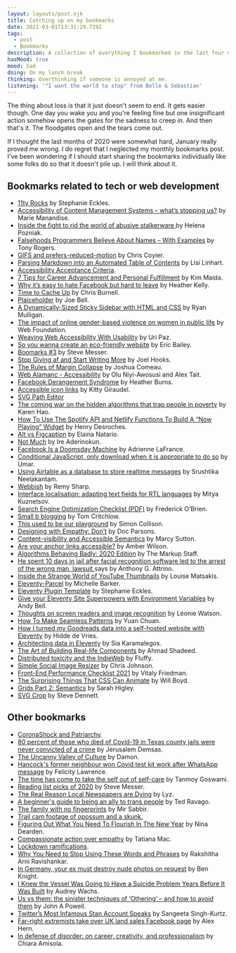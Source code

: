 ```yaml
---
layout: layouts/post.njk
title: Catching up on my bookmarks
date: 2021-03-01T13:31:29.729Z
tags:
  - post
  - Bookmarks
description: A collection of everything I bookmarked in the last four months.
hasMood: true
mood: Sad
doing: On my lunch break
thinking: Overthinking if someone is annoyed at me.
listening: '"I want the world to stop" from Belle & Sebastian'
---
```

The thing about loss is that it just doesn't seem to end. It gets easier though. One day you wake you and you're feeling fine but one insignificant action somehow opens the gates for the sadness to creep in. And then that's it. The floodgates open and the tears come out. 

If I thought the last months of 2020 were somewhat hard, January really proved me wrong. I do regret that I neglected my monthly bookmarks post. I've been wondering if I should start sharing the bookmarks individually like some folks do so that it doesn't pile up. I will think about it.

## Bookmarks related to tech or web development

* [11ty Rocks](https://11ty.rocks/) by Stephanie Eckles.
* [Accessibility of Content Management Systems – what’s stopping us?](https://www.studio24.net/blog/accessibility-of-content-management-systems-whats-stopping-us/) by Marie Manandise.
* [Inside the fight to rid the world of abusive stalkerware ](https://www.wired.co.uk/article/stalkerware-spyware-monitoring-apps-uk)by Helena Pozniak.
* [Falsehoods Programmers Believe About Names – With Examples](https://shinesolutions.com/2018/01/08/falsehoods-programmers-believe-about-names-with-examples/) by Tony Rogers.
* [GIFS and prefers-reduced-motion](https://css-tricks.com/gifs-and-prefers-reduced-motion/) by Chris Coyier.
* [Parsing Markdown into an Automated Table of Contents](https://css-tricks.com/parsing-markdown-into-an-automated-table-of-contents/) by Lisi Linhart.
* [Accessibility Acceptance Criteria](http://a11yengineer.com/).
* [7 Tips for Career Advancement and Personal Fulfillment](https://dev.to/kimmaida/7-tips-for-career-advancement-and-personal-fulfillment-5e02) by Kim Maida.
* [Why it’s easy to hate Facebook but hard to leave](https://www.washingtonpost.com/technology/2020/11/19/can-not-quit-facebook/) by Heather Kelly.
* [Time to Cache Up](https://chrisburnell.com/article/time-to-cache-up/) by Chris Burnell.
* [Plaiceholder](https://plaiceholder.co/) by Joe Bell.
* [A Dynamically-Sized Sticky Sidebar with HTML and CSS](https://css-tricks.com/a-dynamically-sized-sticky-sidebar-with-html-and-css/) by Ryan Mulligan.
* [The impact of online gender-based violence on women in public life](https://webfoundation.org/2020/11/the-impact-of-online-gender-based-violence-on-women-in-public-life/) by Web Foundation.
* [Weaving Web Accessibility With Usability](https://www.smashingmagazine.com/2020/11/weaving-web-accessibility-usability/) by Uri Paz.
* [So you wanna create an eco-friendly website](https://thoughtbot.com/blog/so-you-wanna-create-an-eco-friendly-website) by Eric Bailey.
* [Boomarks #3](https://visitmy.website/2020/12/05/bookmarks-3/) by Steve Messer.
* [Stop Giving af and Start Writing More](https://joelhooks.com/on-writing-more) by Joel Hooks.
* [The Rules of Margin Collapse](https://www.joshwcomeau.com/css/rules-of-margin-collapse/) by Joshua Comeau.
* [Web Alamanc - Accessibility](https://almanac.httparchive.org/en/2020/accessibility) by Olu Niyi-Awosusi and Alex Tait.
* [Facebook Derangement Syndrome](https://webdevlaw.uk/2020/12/09/facebook-derangement-syndrome/) by Heather Burns.
* [Accessible icon links](https://kittygiraudel.com/2020/12/10/accessible-icon-links/) by Kitty Giraudel.
* [SVG Path Editor](https://yqnn.github.io/svg-path-editor/)
* [The coming war on the hidden algorithms that trap people in poverty](https://www.technologyreview.com/2020/12/04/1013068/algorithms-create-a-poverty-trap-lawyers-fight-back/) by Karen Hao.
* [How To Use The Spotify API and Netlify Functions To Build A “Now Playing” Widget](https://henry.codes/writing/spotify-now-playing/) by Henry Desroches.
* [Alt vs Figcaption](https://thoughtbot.com/blog/alt-vs-figcaption) by Elaina Natario.
* [Not Much](https://css-tricks.com/not-much/) by Ire Aderinokun.
* [Facebook Is a Doomsday Machine](https://www.theatlantic.com/technology/archive/2020/12/facebook-doomsday-machine/617384/) by Adrienne LaFrance.
* [Conditional JavaScript, only download when it is appropriate to do so](https://umaar.com/dev-tips/242-considerate-javascript/) by Umar.
* [Using Airtable as a database to store realtime messages](https://ably.com/blog/airtable-database-realtime-messages) by Srushtika Neelakantam.
* [Webbish](https://remysharp.com/2020/12/17/webbish) by Remy Sharp.
* [Interface localisation: adapting text fields for RTL languages](https://medium.com/bumble-tech/interface-localisation-adapting-text-fields-for-rtl-languages-67a386006a17) by Mitya Kuznetsov.
* [Search Engine Optimization Checklist (PDF)](https://www.smashingmagazine.com/search-engine-optimization-checklist/) by Frederick O’Brien.
* [Small b blogging](https://tomcritchlow.com/2018/02/23/small-b-blogging/) by Tom Critchlow.
* [This used to be our playground](https://colly.com/articles/this-used-to-be-our-playground) by Simon Collison.
* [Designing with Empathy: Don’t](https://blog.tito.io/posts/designing-with-empathy/) by Doc Parsons.
* [Content-visibility and Accessible Semantics](https://dev.to/marcysutton/content-visibility-and-accessible-semantics-2994) by Marcy Sutton.
* [Are your anchor links accessible?](https://amberwilson.co.uk/blog/are-your-anchor-links-accessible/) by Amber Wilson.
* [Algorithms Behaving Badly: 2020 Edition](https://themarkup.org/2020-in-review/2020/12/15/algorithms-bias-racism-surveillance) by The Markup Staff.
* [He spent 10 days in jail after facial recognition software led to the arrest of the wrong man, lawsuit ](https://www.nj.com/middlesex/2020/12/he-spent-10-days-in-jail-after-facial-recognition-software-led-to-the-arrest-of-the-wrong-man-lawsuit-says.html)says by Anthony G. Attrino.
* [Inside the Strange World of YouTube Thumbnails](https://www.vice.com/en/article/zme97a/inside-the-strange-world-of-youtube-thumbnails) by Louise Matsakis.
* [Eleventy-Parcel](https://eleventy-parcel.netlify.app/) by Michelle Barker.
* [Eleventy Plugin Template](https://github.com/5t3ph/eleventy-plugin-template) by Stephanie Eckles.
* [Give your Eleventy Site Superpowers with Environment Variables](https://css-tricks.com/give-your-eleventy-site-superpowers-with-environment-variables/) by Andy Bell.
* [Thoughts on screen readers and image recognition](https://tink.uk/thoughts-on-screen-readers-and-image-recognition/) by Léonie Watson.
* [How To Make Seamless Patterns](https://yuanchuan.dev/how-to-make-seamless-patterns) by Yuan Chuan.
* [How I turned my Goodreads data into a self-hosted website with Eleventy](https://hiddedevries.nl/en/blog/2021-01-04-how-i-turned-my-goodreads-data-into-a-self-hosted-website-with-eleventy) by Hidde de Vries.
* [Architecting data in Eleventy](https://sia.codes/posts/architecting-data-in-eleventy/) by Sia Karamalegos.
* [The Art of Building Real-life Components](https://ishadeed.com/article/building-real-life-components/) by Ahmad Shadeed.
* [Distributed toxicity and the IndieWeb](https://beesbuzz.biz/blog/2316-Distributed-toxicity-and-the-IndieWeb) by Fluffy.
* [Simple Social Image Resizer](https://defaced.dev/tools/simple-social-image-resizer/) by Chris Johnson.
* [Front-End Performance Checklist 2021](https://www.smashingmagazine.com/2021/01/front-end-performance-2021-free-pdf-checklist/) by Vitaly Friedman.
* [The Surprising Things That CSS Can Animate](https://codersblock.com/blog/the-surprising-things-that-css-can-animate/) by Will Boyd.
* [Grids Part 2: Semantics](https://sarahmhigley.com/writing/grids-part2/) by Sarah Higley.
* [SVG Crop](https://svgcrop.com/) by Steve Dennett.

## Other bookmarks

* [CoronaShock and Patriarchy](https://www.thetricontinental.org/studies-4-coronashock-and-patriarchy/).
* [80 percent of those who died of Covid-19 in Texas county jails were never convicted of a crime](https://www.vox.com/2020/11/12/21562278/jails-prisons-texas-covid-19-coronavirus-crime-prisoners-death) by Jerusalem Demsas.
* [The Uncanny Valley of Culture](https://medium.com/@damonreece/the-uncanny-valley-of-culture-9d035a3c1776) by Damon.
* [Hancock's former neighbour won Covid test kit work after WhatsApp message](https://www.theguardian.com/world/2020/nov/26/matt-hancock-former-neighbour-won-covid-test-kit-contract-after-whatsapp-message) by Felicity Lawrence.
* [The time has come to take the self out of self-care](https://thecorrespondent.com/820/the-time-has-come-to-take-the-self-out-of-self-care/108559145640-42103323) by Tanmoy Goswami.
* [Reading list picks of 2020](https://visitmy.website/2020/12/12/reading-list-picks-of-2020/) by Steve Messer.
* [The Real Reason Local Newspapers are Dying](https://lyz.substack.com/p/the-real-reason-local-newspapers) by Lyz.
* [A beginner's guide to being an ally to trans people](https://www.glaad.org/amp/beginners-guide-being-ally-to-trans-people) by Ted Ravago.
* [The family with no fingerprints](https://www.bbc.co.uk/news/world-asia-55301200) by Mir Sabbir.
* [Trail cam footage of opossum and a skunk.](https://twitter.com/Rainmaker1973/status/1340643235983740929)
* [Figuring Out What You Need To Flourish In The New Year](https://www.spacetobefree.co.uk/thoughts/newyear) by Nina Dearden.
* [Compassionate action over empathy](https://tatianamac.com/posts/mistakes/) by Tatiana Mac.
* [Lockdown ramifications](https://twitter.com/johnharris1969/status/1346545808515223556).
* [Why You Need to Stop Using These Words and Phrases](https://hbr.org/2020/12/why-you-need-to-stop-using-these-words-and-phrases) by Rakshitha Arni Ravishankar.
* [In Germany, your ex must destroy nude photos on request](https://www.dw.com/en/in-germany-your-ex-must-destroy-nude-photos-on-request/a-18934921) by Ben Knight.
* [I Knew the Vessel Was Going to Have a Suicide Problem Years Before It Was Built](https://www.curbed.com/2021/01/vessel-hudson-yards-suicide-problem.html) by Audrey Wachs.
* [Us vs them: the sinister techniques of ‘Othering’ – and how to avoid them](https://www.theguardian.com/inequality/2017/nov/08/us-vs-them-the-sinister-techniques-of-othering-and-how-to-avoid-them) by John A Powell.
* [Twitter’s Most Infamous Stan Account Speaks](https://www.thecut.com/2020/07/ana-de-armas-infamous-twitter-stan-account-speaks.html) by Sangeeta Singh-Kurtz.
* [Far-right extremists take over UK land sales Facebook page](https://www.theguardian.com/technology/2021/jan/20/far-right-extremists-take-over-uk-land-sales-facebook-page) by Alex Hern.
* [In defense of disorder: on career, creativity, and professionalism](https://chias.blog/2021/in-defense-of-disorder-on-career-creativity-and-professionalism/) by Chiara Amisola.